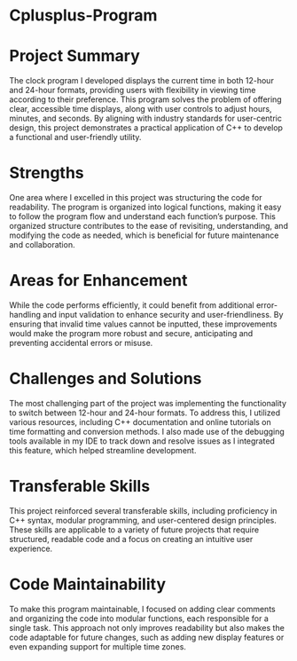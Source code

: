# Cplusplus-Program
# Project Summary
The clock program I developed displays the current time in both 12-hour and 24-hour formats, providing users with flexibility in viewing time according to their preference. This program solves the problem of offering clear, accessible time displays, along with user controls to adjust hours, minutes, and seconds. By aligning with industry standards for user-centric design, this project demonstrates a practical application of C++ to develop a functional and user-friendly utility.

# Strengths
One area where I excelled in this project was structuring the code for readability. The program is organized into logical functions, making it easy to follow the program flow and understand each function’s purpose. This organized structure contributes to the ease of revisiting, understanding, and modifying the code as needed, which is beneficial for future maintenance and collaboration.

# Areas for Enhancement
While the code performs efficiently, it could benefit from additional error-handling and input validation to enhance security and user-friendliness. By ensuring that invalid time values cannot be inputted, these improvements would make the program more robust and secure, anticipating and preventing accidental errors or misuse.

# Challenges and Solutions
The most challenging part of the project was implementing the functionality to switch between 12-hour and 24-hour formats. To address this, I utilized various resources, including C++ documentation and online tutorials on time formatting and conversion methods. I also made use of the debugging tools available in my IDE to track down and resolve issues as I integrated this feature, which helped streamline development.

# Transferable Skills
This project reinforced several transferable skills, including proficiency in C++ syntax, modular programming, and user-centered design principles. These skills are applicable to a variety of future projects that require structured, readable code and a focus on creating an intuitive user experience.

# Code Maintainability
To make this program maintainable, I focused on adding clear comments and organizing the code into modular functions, each responsible for a single task. This approach not only improves readability but also makes the code adaptable for future changes, such as adding new display features or even expanding support for multiple time zones.

